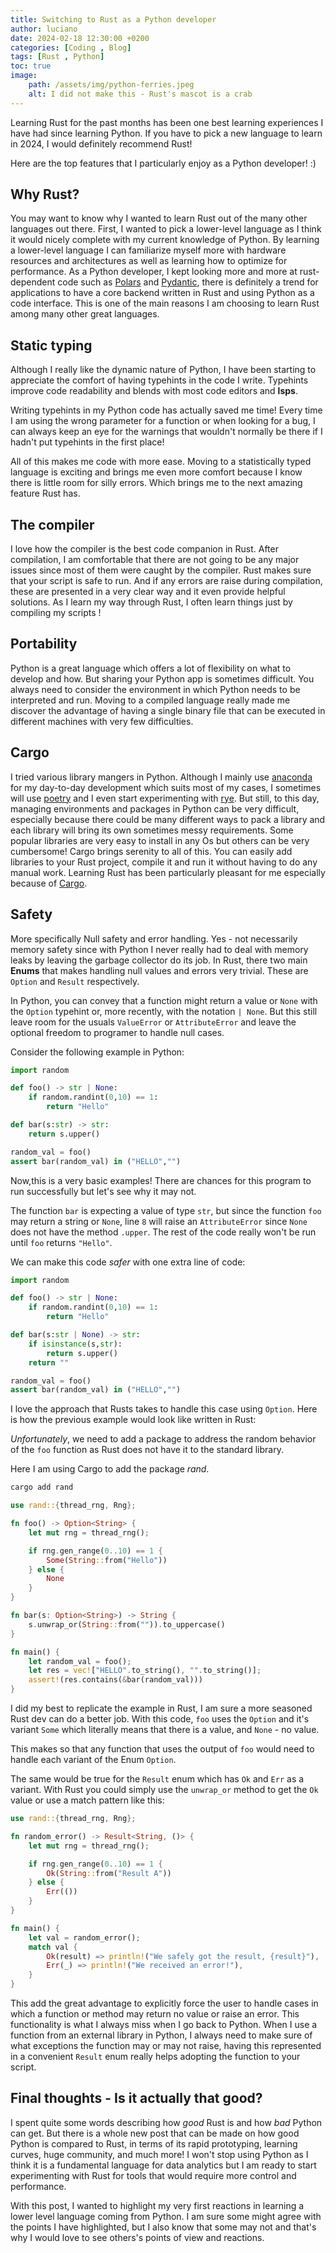 ```yaml
---
title: Switching to Rust as a Python developer
author: luciano
date: 2024-02-18 12:30:00 +0200
categories: [Coding , Blog]
tags: [Rust , Python]
toc: true
image:
    path: /assets/img/python-ferries.jpeg
    alt: I did not make this - Rust's mascot is a crab
---
```



Learning Rust for the past months has been one best learning experiences I have had since learning Python. If you have to pick a new language to learn in 2024, I would definitely recommend Rust! 

Here are the top features that I particularly enjoy as a Python developer! :)

## Why Rust?
You may want to know why I wanted to learn Rust out of the many other languages out there. First, I wanted to pick a lower-level language as I think it would nicely complete with my current knowledge of Python. By learning a lower-level language I can familiarize myself more with hardware resources and architectures as well as learning how to optimize for performance. As a Python developer, I kept looking more and more at rust-dependent code such as [Polars](https://pola.rs/) and [Pydantic](https://docs.pydantic.dev/latest/), there is definitely a trend for applications to have a core backend written in Rust and using Python as a code interface. This is one of the main reasons I am choosing to learn Rust among many other great languages.

## Static typing 
Although I really like the dynamic nature of Python, I have been starting to appreciate the comfort of having typehints in the code I write. Typehints improve code readability and blends with most code editors and **lsps**. 

Writing typehints in my Python code has actually saved me time! Every time I am using the wrong parameter for a function or when looking for a bug, I can always keep an eye for the warnings that wouldn't normally be there if I hadn't put typehints in the first place! 

All of this makes me code with more ease. Moving to a statistically typed language is exciting and brings me even more comfort because I know there is little room for silly errors. Which brings me to the next amazing feature Rust has.

## The compiler
I love how the compiler is the best code companion in Rust. After compilation, I am  comfortable that there are not going to be any major issues since most of them were caught by the compiler. Rust makes sure that  your script is safe to run. And if any errors are raise during compilation, these are presented in a very clear way and it even provide helpful solutions.
As I learn my way through Rust, I often learn things just by compiling my scripts ! 

## Portability
Python is a great language which offers a lot of flexibility on what to develop and how. But sharing your Python app is sometimes difficult. You always need to consider the environment in which Python needs to be interpreted and run. Moving to a compiled language really made me discover the advantage of having a single binary file that can be executed in different machines with very few difficulties. 

## Cargo
I tried various library mangers in Python. Although I mainly use [anaconda](https://anaconda.com) for my day-to-day development which suits most of my cases, I sometimes will  use [poetry](https://python-poetry.org) and I even start experimenting with [rye](https://rye-up.com). 
But still, to this day, managing environments and packages in Python can be very difficult, especially because there could be many different ways to pack a library and each library will bring its own sometimes messy requirements. Some popular libraries are very easy to install in any Os but others can be very cumbersome! Cargo brings serenity to all of this. You can easily add libraries to your Rust project, compile it and run it without having to do any manual work. Learning Rust has been particularly pleasant for me especially because of [Cargo](https://doc.rust-lang.org/stable/cargo/).

## Safety
More specifically Null safety and error handling. Yes - not necessarily memory safety since with Python I never really had to deal with memory leaks by leaving the garbage collector do its job. In Rust, there two main **Enums** that makes handling null values and errors very trivial. These are `Option` and `Result` respectively.

In Python, you can convey that a function might return a value or `None` with the `Option` typehint or, more recently, with the notation `| None`. But this still leave room for the usuals `ValueError` or `AttributeError` and leave the optional freedom to programer to handle null cases. 

Consider the following example in Python:

```python
import random

def foo() -> str | None:
    if random.randint(0,10) == 1:
        return "Hello"

def bar(s:str) -> str:
    return s.upper()

random_val = foo()
assert bar(random_val) in ("HELLO","") 
```

Now,this is a very basic examples! There are chances for this program to run successfully but let's see why it may not. 

The function `bar` is expecting a value of type `str`, but since the function `foo` may return a string or `None`, line `8` will raise an `AttributeError` since `None` does not have the method `.upper`. The rest of the code really won't be run until `foo` returns `"Hello"`. 

We can make this code *safer* with one extra line of code:

```python
import random

def foo() -> str | None:
    if random.randint(0,10) == 1:
        return "Hello"

def bar(s:str | None) -> str:
    if isinstance(s,str):
        return s.upper()
    return ""

random_val = foo()
assert bar(random_val) in ("HELLO","") 
```

I love the approach that Rusts takes to handle this case using `Option`. 
Here is how the previous example would look like written in Rust:

*Unfortunately*, we need to add a package to address the random behavior of the `foo` function as Rust does not have it to the standard library. 

Here I am using Cargo to add the package *rand*.

```bash
cargo add rand
```


```rust
use rand::{thread_rng, Rng};

fn foo() -> Option<String> {
    let mut rng = thread_rng();

    if rng.gen_range(0..10) == 1 {
        Some(String::from("Hello"))
    } else {
        None
    }
}

fn bar(s: Option<String>) -> String {
    s.unwrap_or(String::from("")).to_uppercase()
}

fn main() {
    let random_val = foo();
    let res = vec!["HELLO".to_string(), "".to_string()];
    assert!(res.contains(&bar(random_val)))
}
```
I did my best to replicate the example in Rust, I am sure a more seasoned Rust dev can do a better job.
With this code, `foo` uses the `Option` and it's variant `Some` which literally means that there is a value, and `None` -  no value.

This makes so that any function that uses the output of `foo` would need to handle each variant of the Enum `Option`. 

The same would be true for the `Result` enum which has `Ok` and `Err` as a variant. With Rust you could simply use the `unwrap_or` method to get the `Ok` value or use a match pattern like this:

```rust
use rand::{thread_rng, Rng};

fn random_error() -> Result<String, ()> {
    let mut rng = thread_rng();

    if rng.gen_range(0..10) == 1 {
        Ok(String::from("Result A"))
    } else {
        Err(())
    }
}

fn main() {
    let val = random_error();
    match val {
        Ok(result) => println!("We safely got the result, {result}"),
        Err(_) => println!("We received an error!"),
    }
}

```


This add the great advantage to explicitly force the user to handle cases in which a function or method may return no value or raise an error. This functionality is what I always miss when I go back to Python. When I use a function from an external library in Python, I always need to make sure of what exceptions the function may or may not raise, having this represented in a convenient `Result` enum really helps adopting the function to your script. 


## Final thoughts - Is it actually that good?

I spent quite some words describing how *good* Rust is and how *bad* Python can get. But there is a whole new post that can be made on how good Python is compared to Rust, in terms of its rapid prototyping, learning curves, huge community, and much more! I won't stop using Python as I think it is a fundamental language for data analytics but I am ready to start experimenting with Rust for tools that would require more control and performance.

With this post, I  wanted to highlight my very first reactions in learning a lower level language coming from Python. I am sure some might agree with the points I have highlighted, but I also know that some may not and that's why I would love to see others's points of view and reactions.